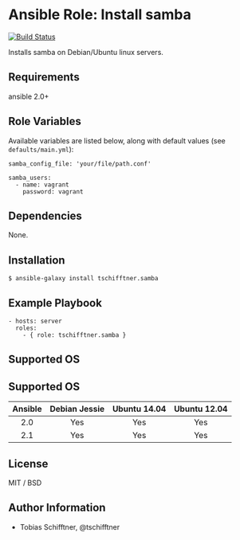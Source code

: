 # Ansible Role: Install samba

[![Build Status](https://travis-ci.org/tschifftner/ansible-role-samba.svg)](https://travis-ci.org/tschifftner/ansible-role-samba)

Installs samba on Debian/Ubuntu linux servers.

## Requirements

ansible 2.0+

## Role Variables

Available variables are listed below, along with default values (see `defaults/main.yml`):

```
samba_config_file: 'your/file/path.conf'
       
samba_users:
  - name: vagrant
    password: vagrant

```

## Dependencies

None.

## Installation

```
$ ansible-galaxy install tschifftner.samba
```

## Example Playbook

    - hosts: server
      roles:
        - { role: tschifftner.samba }

## Supported OS
## Supported OS
Ansible          | Debian Jessie    | Ubuntu 14.04    | Ubuntu 12.04
:--------------: | :--------------: | :-------------: | :-------------: 
2.0              | Yes              | Yes             | Yes
2.1              | Yes              | Yes             | Yes


## License

MIT / BSD

## Author Information

 - Tobias Schifftner, @tschifftner